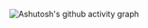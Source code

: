 ![Ashutosh's github activity graph](https://github-readme-activity-graph.cyclic.app/graph?username=rebecabl&bg_color=0d1117&color=db00a1&line=db00a1&point=ffffff&area=true&hide_border=true)
